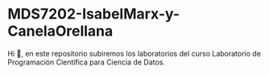 # MDS7202-IsabelMarx-y-CanelaOrellana

Hi 👋, en este repositorio subiremos los laboratorios del curso Laboratorio de Programación Científica para Ciencia de Datos.